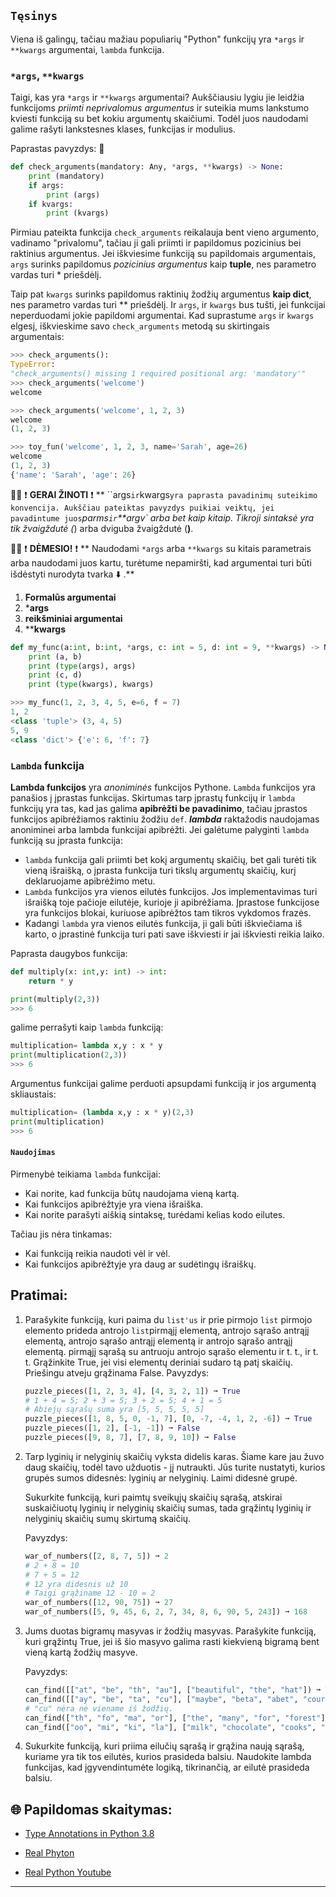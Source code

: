 ## `Tęsinys`
Viena iš galingų, tačiau mažiau populiarių "Python" funkcijų yra `*args` ir `**kwargs` argumentai, `lambda` funkcija.

### `*args`, `**kwargs`

Taigi, kas yra `*args` ir `**kwargs` argumentai? Aukščiausiu lygiu jie leidžia funkcijoms _priimti neprivalomus argumentus_ ir suteikia mums lankstumo kviesti funkciją su bet kokiu argumentų skaičiumi. Todėl juos naudodami galime rašyti lankstesnes klases, funkcijas ir modulius.

Paprastas pavyzdys: 🔽 

```python
def check_arguments(mandatory: Any, *args, **kwargs) -> None:
    print (mandatory)
    if args:
        print (args)
    if kvargs:
        print (kvargs)
```

Pirmiau pateikta funkcija `check_arguments` reikalauja bent vieno argumento, vadinamo "privalomu", tačiau ji gali priimti ir papildomus pozicinius bei raktinius argumentus.
Jei iškviesime funkciją su papildomais argumentais, `args` surinks papildomus _pozicinius argumentus_ kaip **tuple**, nes parametro vardas turi * priešdėlį.

Taip pat `kwargs` surinks papildomus raktinių žodžių argumentus **kaip dict**, nes parametro vardas turi ** priešdėlį. Ir `args`, ir `kwargs` bus tušti, jei funkcijai neperduodami jokie papildomi argumentai.
Kad suprastume `args` ir `kwargs` elgesį, iškvieskime savo `check_arguments` metodą su skirtingais argumentais:

```python
>>> check_arguments():
TypeError:
"check_arguments() missing 1 required positional arg: 'mandatory'"
>>> check_arguments('welcome')
welcome

>>> check_arguments('welcome', 1, 2, 3)
welcome
(1, 2, 3)

>>> toy_fun('welcome', 1, 2, 3, name='Sarah', age=26)
welcome
(1, 2, 3)
{'name': 'Sarah', 'age': 26}
```
👨🏫 ❗ **GERAI ŽINOTI** ❗ 
** ``args` ir `kwargs` yra paprasta pavadinimų suteikimo konvencija. Aukščiau pateiktas pavyzdys puikiai veiktų, jei pavadintume juos `*parms` ir `**argv` arba bet kaip kitaip. Tikroji sintaksė yra tik žvaigždutė (*) arba dviguba žvaigždutė (**)**.

👨🏫 ❗ **DĖMESIO!** ❗ 
** Naudodami `*args` arba `**kwargs` su kitais parametrais arba naudodami juos kartu, turėtume nepamiršti, kad argumentai turi būti išdėstyti nurodyta tvarka ⬇️ .**

1. **Formalūs argumentai**
2. ***args**
3. **reikšminiai argumentai**
4. ****kwargs**

```python
def my_func(a:int, b:int, *args, c: int = 5, d: int = 9, **kwargs) -> None:
    print (a, b)
    print (type(args), args)
    print (c, d)
    print (type(kwargs), kwargs)

>>> my_func(1, 2, 3, 4, 5, e=6, f = 7)
1, 2
<class 'tuple'> (3, 4, 5)
5, 9
<class 'dict'> {'e': 6, 'f': 7}
```
### `Lambda` funkcija
**Lambda funkcijos** yra _anoniminės_ funkcijos Pythone. `Lambda` funkcijos yra panašios į įprastas funkcijas. Skirtumas tarp įprastų funkcijų ir `lambda` funkcijų yra tas, kad jas galima **apibrėžti be pavadinimo**, tačiau įprastos funkcijos apibrėžiamos raktiniu žodžiu `def`.
**_lambda_** raktažodis naudojamas anoniminei arba lambda funkcijai apibrėžti.
Jei galėtume palyginti `lambda` funkciją su įprasta funkcija:

* `lambda` funkcija gali priimti bet kokį argumentų skaičių, bet gali turėti tik vieną išraišką, o įprasta funkcija turi tikslų argumentų skaičių, kurį deklaruojame apibrėžimo metu.
* `Lambda` funkcijos yra vienos eilutės funkcijos. Jos implementavimas turi išraišką toje pačioje eilutėje, kurioje ji apibrėžiama. Įprastose funkcijose yra funkcijos blokai, kuriuose apibrėžtos tam tikros vykdomos frazės.
* Kadangi `lambda` yra vienos eilutės funkcija, ji gali būti iškviečiama iš karto, o įprastinė funkcija turi pati save iškviesti ir jai iškviesti reikia laiko.

Paprasta daugybos funkcija: 

```python
def multiply(x: int,y: int) -> int:
    return * y

print(multiply(2,3))
>>> 6
```
galime perrašyti kaip `lambda` funkciją:

```python
multiplication= lambda x,y : x * y
print(multiplication(2,3))
>>> 6
```
Argumentus funkcijai galime perduoti apsupdami funkciją ir jos argumentą skliaustais:

```python
multiplication= (lambda x,y : x * y)(2,3)
print(multiplication)
>>> 6
```

#### `Naudojimas`
Pirmenybė teikiama `lambda` funkcijai:

* Kai norite, kad funkcija būtų naudojama vieną kartą.
* Kai funkcijos apibrėžtyje yra viena išraiška.
* Kai norite parašyti aiškią sintaksę, turėdami kelias kodo eilutes.

Tačiau jis nėra tinkamas:

* Kai funkciją reikia naudoti vėl ir vėl.
* Kai funkcijos apibrėžtyje yra daug ar sudėtingų išraiškų.

## Pratimai: 

1) Parašykite funkciją, kuri paima du `list'us` ir prie pirmojo `list` pirmojo elemento prideda antrojo `list`pirmąjį elementą, antrojo sąrašo antrąjį 
   elementą, antrojo sąrašo antrąjį elementą ir antrojo sąrašo antrąjį elementą. 
   pirmąjį sąrašą su antruoju antrojo sąrašo elementu ir t. t., ir t. t. Grąžinkite True, jei visi elementų deriniai sudaro tą patį skaičių. Priešingu 
   atveju grąžinama False.
   Pavyzdys: 

   ```python
   puzzle_pieces([1, 2, 3, 4], [4, 3, 2, 1]) ➞ True
   # 1 + 4 = 5; 2 + 3 = 5; 3 + 2 = 5; 4 + 1 = 5
   # Abiejų sąrašų suma yra [5, 5, 5, 5, 5]
   puzzle_pieces([1, 8, 5, 0, -1, 7], [0, -7, -4, 1, 2, -6]) ➞ True
   puzzle_pieces([1, 2], [-1, -1]) ➞ False
   puzzle_pieces([9, 8, 7], [7, 8, 9, 10]) ➞ False
   ```

2) Tarp lyginių ir nelyginių skaičių vyksta didelis karas. Šiame kare jau žuvo daug skaičių, todėl tavo užduotis - jį nutraukti. Jūs turite 
   nustatyti, kurios grupės sumos didesnės: lyginių ar nelyginių. Laimi didesnė grupė.

   Sukurkite funkciją, kuri paimtų sveikųjų skaičių sąrašą, atskirai suskaičiuotų lyginių ir nelyginių skaičių sumas, tada grąžintų lyginių ir nelyginių 
   skaičių sumų skirtumą skaičių.

   Pavyzdys: 
   ```python
   war_of_numbers([2, 8, 7, 5]) ➞ 2
   # 2 + 8 = 10
   # 7 + 5 = 12
   # 12 yra didesnis už 10
   # Taigi grąžiname 12 - 10 = 2
   war_of_numbers([12, 90, 75]) ➞ 27
   war_of_numbers([5, 9, 45, 6, 2, 7, 34, 8, 6, 90, 5, 243]) ➞ 168
   ```

3) Jums duotas bigramų masyvas ir žodžių masyvas. Parašykite funkciją, kuri grąžintų True, jei iš šio masyvo galima rasti kiekvieną bigramą 
   bent vieną kartą žodžių masyve.
   
   Pavyzdys:
   ```python
   can_find([["at", "be", "th", "au"], ["beautiful", "the", "hat"]) ➞ True
   can_find([["ay", "be", "ta", "cu"], ["maybe", "beta", "abet", "course"]) ➞ False
   # "cu" nėra nė viename iš žodžių.
   can_find(["th", "fo", "ma", "or"], ["the", "many", "for", "forest"]) ➞ True
   can_find(["oo", "mi", "ki", "la"], ["milk", "chocolate", "cooks", "cooks"]) ➞ False
   ```
4) Sukurkite funkciją, kuri priima eilučių sąrašą ir grąžina naują sąrašą, kuriame yra tik tos eilutės, kurios prasideda balsiu. Naudokite lambda 
   funkcijas, kad įgyvendintumėte logiką, tikrinančią, ar eilutė prasideda balsiu. 

## 🌐 Papildomas skaitymas:

* [Type Annotations in Python 3.8](https://medium.com/analytics-vidhya/type-annotations-in-python-3-8-3b401384403d)

* [Real Phyton](https://realpython.com/defining-your-own-python-function/)

* [Real Python Youtube](https://www.youtube.com/watch?v=Q93bwyZoXk0)
***


